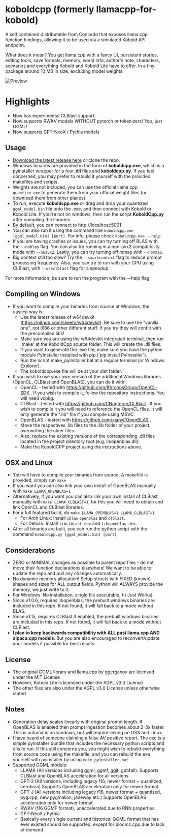 # koboldcpp (formerly llamacpp-for-kobold)

A self contained distributable from Concedo that exposes llama.cpp function bindings, allowing it to be used via a simulated Kobold API endpoint. 

What does it mean? You get llama.cpp with a fancy UI, persistent stories, editing tools, save formats, memory, world info, author's note, characters, scenarios and everything Kobold and Kobold Lite have to offer. In a tiny package around 10 MB in size, excluding model weights.

![Preview](preview.png)

# Highlights
- Now has experimental CLBlast support.
- Now supports RWKV models WITHOUT pytorch or tokenizers! Yep, just GGML!
- Now supports GPT-NeoX / Pythia models

## Usage
- [Download the latest release here](https://github.com/LostRuins/koboldcpp/releases/latest) or clone the repo.
- Windows binaries are provided in the form of **koboldcpp.exe**, which is a pyinstaller wrapper for a few **.dll** files and **koboldcpp.py**. If you feel concerned, you may prefer to rebuild it yourself with the provided makefiles and scripts.
- Weights are not included, you can use the official llama.cpp `quantize.exe` to generate them from your official weight files (or download them from other places).
- To run, execute **koboldcpp.exe** or drag and drop your quantized `ggml_model.bin` file onto the .exe, and then connect with Kobold or Kobold Lite. If you're not on windows, then run the script **KoboldCpp.py** after compiling the libraries.
- By default, you can connect to http://localhost:5001 
- You can also run it using the command line `koboldcpp.exe [ggml_model.bin] [port]`. For info, please check `koboldcpp.exe --help` 
- If you are having crashes or issues, you can try turning off BLAS with the `--noblas` flag. You can also try running in a non-avx2 compatibility mode with `--noavx2`. Lastly, you can try turning off mmap with `--nommap`. 
- Big context still too slow? Try the `--smartcontext` flag to reduce prompt processing frequency. Also, you can try to run with your GPU using CLBlast, with `--useclblast` flag for a speedup

For more information, be sure to run the program with the --help flag.

## Compiling on Windows
- If you want to compile your binaries from source at Windows, the easiest way is:
  - Use the latest release of w64devkit (https://github.com/skeeto/w64devkit). Be sure to use the "vanilla one", not i686 or other different stuff. If you try they will conflit with the precompiled libs!
  - Make sure you are using the w64devkit integrated terminal, then run 'make' at the KoboldCpp source folder. This will create the .dll files.
  - If you want to generate the .exe file, make sure you have the python module PyInstaller installed with pip ('pip install PyInstaller').
  - Run the script make_pyinstaller.bat at a regular terminal (or Windows Explorer).
  - The koboldcpp.exe file will be at your dist folder.
- If you wish to use your own version of the additional Windows libraries (OpenCL, CLBlast and OpenBLAS), you can do it with:
  - OpenCL - tested with https://github.com/KhronosGroup/OpenCL-SDK . If you wish to compile it, follow the repository instructions. You will need vcpkg.
  - CLBlast - tested with https://github.com/CNugteren/CLBlast . If you wish to compile it you will need to reference the OpenCL files. It will only generate the ".lib" file if you compile using MSVC.
  - OpenBLAS - tested with https://github.com/xianyi/OpenBLAS . 
  - Move the respectives .lib files to the /lib folder of your project, overwriting the older files.
  - Also, replace the existing versions of the corresponding .dll files located in the project directory root (e.g. libopenblas.dll).
  - Make the KoboldCPP project using the instructions above. 

## OSX and Linux
- You will have to compile your binaries from source. A makefile is provided, simply run `make`
- If you want you can also link your own install of OpenBLAS manually with `make LLAMA_OPENBLAS=1`
- Alternatively, if you want you can also link your own install of CLBlast manually with `make LLAMA_CLBLAST=1`, for this you will need to obtain and link OpenCL and CLBlast libraries.
- For a full featured build, do `make LLAMA_OPENBLAS=1 LLAMA_CLBLAST=1`
  - For Arch Linux: Install `cblas` `openblas` and `clblast`. 
  - For Debian: Install `libclblast-dev` and `libopenblas-dev`.
- After all binaries are built, you can run the python script with the command `koboldcpp.py [ggml_model.bin] [port]`

## Considerations
- ZERO or MINIMAL changes as possible to parent repo files - do not move their function declarations elsewhere! We want to be able to update the repo and pull any changes automatically.
- No dynamic memory allocation! Setup structs with FIXED (known) shapes and sizes for ALL output fields. Python will ALWAYS provide the memory, we just write to it.
- For Windows: No installation, single file executable, (It Just Works)
- Since v1.0.6, requires libopenblas, the prebuilt windows binaries are included in this repo. If not found, it will fall back to a mode without BLAS. 
- Since v1.15, requires CLBlast if enabled, the prebuilt windows binaries are included in this repo. If not found, it will fall back to a mode without CLBlast. 
- **I plan to keep backwards compatibility with ALL past llama.cpp AND alpaca.cpp models**. But you are also encouraged to reconvert/update your models if possible for best results.

## License
- The original GGML library and llama.cpp by ggerganov are licensed under the MIT License
- However, Kobold Lite is licensed under the AGPL v3.0 License
- The other files are also under the AGPL v3.0 License unless otherwise stated

## Notes
- Generation delay scales linearly with original prompt length. If OpenBLAS is enabled then prompt ingestion becomes about 2-3x faster. This is automatic on windows, but will require linking on OSX and Linux.
- I have heard of someone claiming a false AV positive report. The exe is a simple pyinstaller bundle that includes the necessary python scripts and dlls to run. If this still concerns you, you might wish to rebuild everything from source code using the makefile, and you can rebuild the exe yourself with pyinstaller by using `make_pyinstaller.bat`
- Supported GGML models: 
  - LLAMA (All versions including ggml, ggmf, ggjt, gpt4all). Supports CLBlast and OpenBLAS acceleration for all versions.
  - GPT-2 (All versions, including legacy f16, newer format + quanitzed, cerebras) Supports OpenBLAS acceleration only for newer format. 
  - GPT-J (All versions including legacy f16, newer format + quantized, pyg.cpp, new pygmalion, janeway etc.) Supports OpenBLAS acceleration only for newer format. 
  - RWKV (f16 GGMF format), unaccelerated due to RNN properties.
  - GPT-NeoX / Pythia
  - Basically every single current and historical GGML format that has ever existed should be supported, except for bloomz.cpp due to lack of demand.
